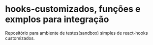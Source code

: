 # hooks-customizados, funções e exmplos para integração
Repositório para ambiente de testes(sandbox) simples de react-hooks customizados.
